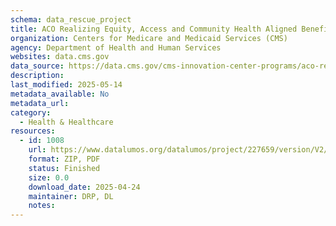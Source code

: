 ```yaml
---
schema: data_rescue_project 
title: ACO Realizing Equity, Access and Community Health Aligned Beneficiaries
organization: Centers for Medicare and Medicaid Services (CMS)
agency: Department of Health and Human Services
websites: data.cms.gov
data_source: https://data.cms.gov/cms-innovation-center-programs/aco-realizing-equity-access-and-community-health/aco-realizing-equity-access-and-community-health-aligned-beneficiaries
description: 
last_modified: 2025-05-14
metadata_available: No
metadata_url: 
category:
  - Health & Healthcare 
resources:
  - id: 1008
    url: https://www.datalumos.org/datalumos/project/227659/version/V2/view
    format: ZIP, PDF
    status: Finished
    size: 0.0
    download_date: 2025-04-24
    maintainer: DRP, DL
    notes: 
---
```

